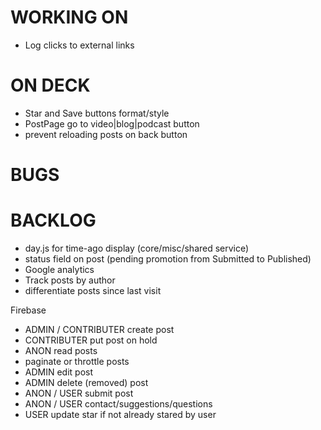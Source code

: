 # WORKING ON
- Log clicks to external links

# ON DECK
- Star and Save buttons format/style
- PostPage go to video|blog|podcast button
- prevent reloading posts on back button

# BUGS

# BACKLOG
- day.js for time-ago display (core/misc/shared service)
- status field on post (pending promotion from Submitted to Published)
- Google analytics
- Track posts by author
- differentiate posts since last visit

Firebase
- ADMIN / CONTRIBUTER create post
- CONTRIBUTER put post on hold
- ANON read posts
- paginate or throttle posts
- ADMIN edit post
- ADMIN delete (removed) post
- ANON / USER submit post
- ANON / USER contact/suggestions/questions
- USER update star if not already stared by user







